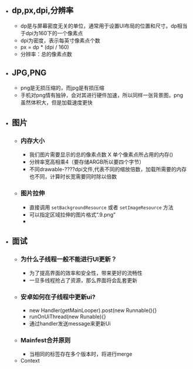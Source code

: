 - ## dp,px,dpi,分辨率
	- dp是与屏幕密度无关的单位，通常用于设置UI布局的位置和尺寸。dp相当于dpi为160下的一个像素点
	- dpi为密度，表示每英寸像素点个数
	- px = dp * (dpi / 160)
	- 分辨率：总的像素点数
- ## JPG,PNG
	- png是无损压缩的，而jpg是有损压缩
	- 手机对png情有独钟，会对其进行硬件加速，所以同样一张背景图，png虽然体积大，但是加载速度更快
- ## 图片
	- ### 内存大小
		- 我们图片需要显示的总的像素点数 X 单个像素点所占用的内存()
		- 分辨率宽高相乘4（要存储ARGB所以要四个字节）
		- 不同drawable-????dpi文件,代表不同的缩放倍数，加载所需要的内存也不同，计算时长宽需要同时除以倍数
	- ### 图片拉伸
		- 直接调用 `setBackgroundResource` 或者 `setImageResource` 方法
		- 可以指定区域拉伸的图片格式“.9.png”
		-
- ## 面试
	- ### 为什么子线程一般不能进行UI更新？
		- 为了提高界面的效率和安全性，带来更好的流畅性
		- 一旦多线程抢占了资源，那么界面将会乱套更新
	- ### 安卓如何在子线程中更新ui?
		- new Handler(getMainLooper).post(new Runnable(){}
		- runOnUiThread(new Runable){}
		- 通过handler发送message来更新Ui
	- ### Mainfest合并原则
		- 当相同的标签存在多个版本时，将进行merge
	- Context
